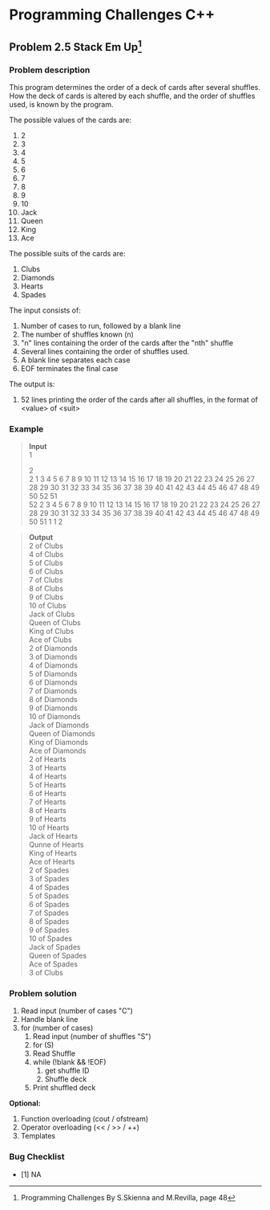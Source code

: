 # Programming Challenges C++
## Problem 2.5 Stack Em Up[^1]
### Problem description
This program determines the order of a deck of cards after several shuffles. How the deck of cards is altered by each shuffle, and the order of shuffles used, is known by the program. 

The possible values of the cards are:
1. 2
2. 3
3. 4
4. 5
5. 6
6. 7
7. 8
8. 9
9. 10
10. Jack
11. Queen
12. King
13. Ace

The possible suits of the cards are:
1. Clubs
2. Diamonds
3. Hearts
4. Spades                                       

The input consists of:
1. Number of cases to run, followed by a blank line                                            
2. The number of shuffles known (n)                                        
3. "n" lines containing the order of the cards after the "nth" shuffle                          
4. Several lines containing the order of shuffles used.                    
5. A blank line separates each case
6. EOF terminates the final case                            


The output is:
1. 52 lines printing the order of the cards after all shuffles, in the format of \<value\> of \<suit\>                           


### Example 
>**Input**                                                                 
>1                                                
>                                            
>2                                                             
>2 1 3 4 5 6 7 8 9 10 11 12 13 14 15 16 17 18 19 20 21 22 23 24 25 26 27 28 29 30 31 32 33 34 35 36 37 38 39 40 41 42 43 44 45 46 47 48 49 50 52 51                                       
>52 2 3 4 5 6 7 8 9 10 11 12 13 14 15 16 17 18 19 20 21 22 23 24 25 26 27 28 29 30 31 32 33 34 35 36 37 38 39 40 41 42 43 44 45 46 47 48 49 50 51 1
>1
>2                                                                  

>**Output**                                         
>2 of Clubs                                                
>4 of Clubs                                                
>5 of Clubs                                                
>6 of Clubs                                                
>7 of Clubs                                                
>8 of Clubs                                                
>9 of Clubs                                                
>10 of Clubs                                                
>Jack of Clubs                                                
>Queen of Clubs                                                
>King of Clubs                                                
>Ace of Clubs                                                
>2 of Diamonds                                                
>3 of Diamonds                                                
>4 of Diamonds                                                
>5 of Diamonds                                                
>6 of Diamonds                                                
>7 of Diamonds                                                
>8 of Diamonds                                                
>9 of Diamonds                                                
>10 of Diamonds                                                
>Jack of Diamonds                                                
>Queen of Diamonds                                                
>King of Diamonds                                                
>Ace of Diamonds                                                
>2 of Hearts                                                
>3 of Hearts                                                
>4 of Hearts                                                
>5 of Hearts                                                
>6 of Hearts                                                
>7 of Hearts                                                
>8 of Hearts                                                
>9 of Hearts                                                
>10 of Hearts                                                
>Jack of Hearts                                                
>Qunne of Hearts                                                
>King of Hearts                                                
>Ace of Hearts                                                
>2 of Spades                                                
>3 of Spades                                                
>4 of Spades                                                
>5 of Spades                                                
>6 of Spades                                                
>7 of Spades                                                
>8 of Spades                                                
>9 of Spades                                                
>10 of Spades                                                
>Jack of Spades                                                
>Queen of Spades                                                
>Ace of Spades                                                
>3 of Clubs                                                


### Problem solution
1. Read input (number of cases "C")
2. Handle blank line
3. for (number of cases)
   1. Read input (number of shuffles "S")
   2. for (S)
     1. Read Shuffle 
   4. while (!blank && !EOF)
      1. get shuffle ID
      2. Shuffle deck
   6. Print shuffled deck


**Optional:**
1. Function overloading (cout / ofstream)
2. Operator overloading (<< / >> / ++)
3. Templates


### Bug Checklist
- [1] NA

[^1]: Programming Challenges By S.Skienna and M.Revilla, page 48